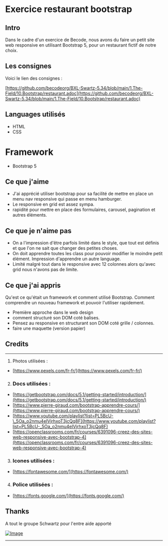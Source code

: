 # Exercice restaurant bootstrap

## Intro

Dans le cadre d'un exercice de Becode, nous avons du faire un petit site web responsive en utilisant Bootstrap 5, pour un restaurant fictif
de notre choix.

## Les consignes

Voici le lien des consignes :

[https://github.com/becodeorg/BXL-Swartz-5.34/blob/main/1.The-Field/10.Bootstrap/restaurant.adoc](https://github.com/becodeorg/BXL-Swartz-5.34/blob/main/1.The-Field/10.Bootstrap/restaurant.adoc)

## Languages utilisés

- HTML
- CSS

# Framework

- Bootstrap 5

## Ce que j'aime

- J'ai apprécié utiliser bootstrap pour sa facilité de mettre en place un menu nav responsive qui passe en menu hamburger.
- Le responsive en grid est assez sympa.
- rapidité pour mettre en place des formulaires, carousel, pagination et autres éléments.

## Ce que je n'aime pas

- On a l'impression d'être parfois limité dans le style, que tout est définis et que l'on ne sait que changer des petites choses.
- On doit apprendre toutes les class pour pouvoir modifier le moindre petit élément. Impression d'apprendre un autre language.
- Limité malgré tout dans le responsive avec 12 colonnes alors qu'avec grid nous n'avons pas de limite.

## Ce que j'ai appris

Qu'est ce qu'était un framework et comment utilisé Bootstrap. Comment comprendre un nouveau framework et pouvoir l'utiliser rapidement.

- Première approche dans le web design
- comment structuré son DOM coté balises.
- Pensez au responsive en structurant son DOM coté grille / colonnes.
- faire une maquette (version papier)

## Credits

<hr>

1. Photos utilisées :

- [https://www.pexels.com/fr-fr/](https://www.pexels.com/fr-fr/)

2. ### Docs utilisées :

- [https://getbootstrap.com/docs/5.1/getting-started/introduction/](https://getbootstrap.com/docs/5.1/getting-started/introduction/)
- [https://www.pierre-giraud.com/bootstrap-apprendre-cours/](https://www.pierre-giraud.com/bootstrap-apprendre-cours/)
- [https://www.youtube.com/playlist?list=PL5BcU-\_5Oa_o2nmu4eIVjrhxoT3jcQq8F](https://www.youtube.com/playlist?list=PL5BcU-_5Oa_o2nmu4eIVjrhxoT3jcQq8F)
- [https://openclassrooms.com/fr/courses/6391096-creez-des-sites-web-responsive-avec-bootstrap-4](https://openclassrooms.com/fr/courses/6391096-creez-des-sites-web-responsive-avec-bootstrap-4)

3. ### Icones utilisées :

- [https://fontawesome.com/](https://fontawesome.com/)

4. ### Police utilisées :

- [https://fonts.google.com/](https://fonts.google.com/)

## Thanks

A tout le groupe Schwartz pour l'entre aide apporté

[![Image](https://i.goopics.net/olcsqz.gif)](https://goopics.net/i/olcsqz)

<hr>
